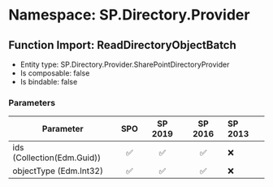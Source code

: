 # Namespace: SP.Directory.Provider

## Function Import: ReadDirectoryObjectBatch

- Entity type: SP.Directory.Provider.SharePointDirectoryProvider
- Is composable: false
- Is bindable: false

### Parameters

Parameter | SPO | SP 2019 | SP 2016 | SP 2013
----------|:---:|:-------:|:-------:|:-------
ids (Collection(Edm.Guid)) | ✅ | ✅ | ✅ | ❌
objectType (Edm.Int32) | ✅ | ✅ | ✅ | ❌
